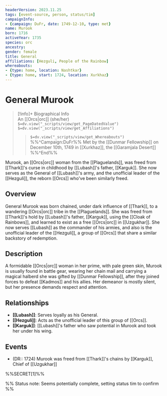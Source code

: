 ```yaml
---
headerVersion: 2023.11.25
tags: [event-source, person, status/tim]
campaignInfo:
- {campaign: DuFr, date: 1749-12-10, type: met}
name: Murook
born: 1716
activeYear: 1735
species: orc
ancestry:
gender: female
title: General
affiliations: [Hezguli, People of the Rainbow]
whereabouts:
- {type: home, location: Nashtkar}
- {type: home, start: 1724, location: Xurkhaz}
---
```

# General Murook
>[!info]+ Biographical Info  
> An [[Orcs|orc]] (she/her)  
> `$=dv.view("_scripts/view/get_PageDatedValue")`  
> `$=dv.view("_scripts/view/get_Affiliations")`  
>> `$=dv.view("_scripts/view/get_Whereabouts")`  
>> %%^Campaign:DuFr%% Met by the [[Dunmar Fellowship]] on December 10th, 1749 in [[Xurkhaz]], the [[Garamjala Desert]] %%^End%%

Murook, an [[Orcs|orc]] woman from the [[Plaguelands]], was freed from [[Thark]]'s curse in childhood by [[Lubash]]'s father, [[Karguk]]. She now serves as the General of [[Lubash]]'s army, and the unofficial leader of the [[Hezguli]], the reborn [[Orcs]] who've been similarly freed.
## Overview

General Murook was born chained, under dark influence of [[Thark]], to a wandering [[Orcs|orc]] tribe in the [[Plaguelands]]. She was freed from [[Thark]]'s hold by [[Lubash]]'s father, [[Karguk]], using the [[Cloak of Rainbows]], and learned to exist as a free [[Orcs|orc]] in [[Uzgukhar]]. She now serves [[Lubash]] as the commander of his armies, and also is the unofficial leader of the [[Hezguli]], a group of [[Orcs]] that share a similar backstory of redemption.
## Description

A formidable [[Orcs|orc]] woman in her prime, with pale green skin, Murook is usually found in battle gear, wearing her chain mail and carrying a magical halberd she was gifted by [[Dunmar Fellowship]], after they joined forces to defeat [[Kadmos]] and his allies. Her demeanor is mostly silent, but her presence demands respect and attention.
## Relationships

- **[[Lubash]]**: Serves loyally as his General.
- **[[Hezguli]]**: Acts as the unofficial leader of this group of [[Orcs]].
- **[[Karguk]]**: [[Lubash]]'s father who saw potential in Murook and took her under his wing.
## Events

- (DR:: 1724) Murook was freed from [[Thark]]'s chains by [[Karguk]], Chief of [[Uzgukhar]]

%%SECRET[1]%%

%% Status note: Seems potentially complete, setting status tim to confirm %%
